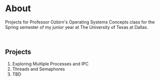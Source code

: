 # About
Projects for Professor Ozbirn's Operating Systems Concepts class for the Spring semester of my junior year at The University of Texas at Dallas.

<br>

## Projects
1. Exploring Multiple Processes and IPC
2. Threads and Semaphores
3. TBD
